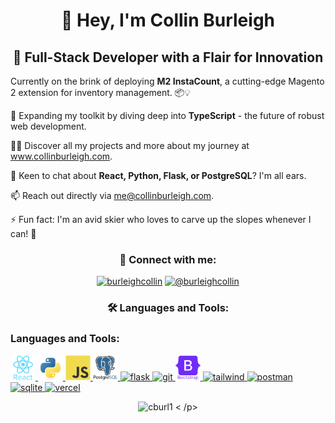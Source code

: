 <h1 align="center">👋 Hey, I'm Collin Burleigh</h1>
<h2 align="center">🚀 Full-Stack Developer with a Flair for Innovation</h2>

<p align="left">
  Currently on the brink of deploying <b>M2 InstaCount</b>, a cutting-edge Magento 2 extension for inventory management. 📦💡
</p>

<p align="left">
  🌱 Expanding my toolkit by diving deep into <strong>TypeScript</strong> - the future of robust web development.
</p>

<p align="left">
  👨‍💻 Discover all my projects and more about my journey at <a href="https://www.collinburleigh.com" target="_blank">www.collinburleigh.com</a>.
</p>

<p align="left">
  💬 Keen to chat about <strong>React, Python, Flask, or PostgreSQL</strong>? I'm all ears.
</p>

<p align="left">
  📫 Reach out directly via <a href="mailto:me@collinburleigh.com">me@collinburleigh.com</a>.
</p>

<p align="left">
  ⚡ Fun fact: I'm an avid skier who loves to carve up the slopes whenever I can! 🎿
</p>

<h3 align="center">🔗 Connect with me:</h3>
<p align="center">
  <a href="https://linkedin.com/in/burleighcollin" target="_blank"><img src="https://raw.githubusercontent.com/rahuldkjain/github-profile-readme-generator/master/src/images/icons/Social/linked-in-alt.svg" alt="burleighcollin" height="30" width="40" /></a>
  <a href="https://medium.com/@burleighcollin" target="_blank"><img src="https://raw.githubusercontent.com/rahuldkjain/github-profile-readme-generator/master/src/images/icons/Social/medium.svg" alt="@burleighcollin" height="30" width="40" /></a>
</p>

<h3 align="center">🛠 Languages and Tools:</h3>
<h3 align="left">Languages and Tools:</h3>
<p align="left">
  <!-- React -->
  <a href="https://reactjs.org/" target="_blank" rel="noreferrer">
    <img src="https://raw.githubusercontent.com/devicons/devicon/master/icons/react/react-original-wordmark.svg" alt="react" width="40" height="40"/>
  </a>
  <!-- Python -->
  <a href="https://www.python.org" target="_blank" rel="noreferrer">
    <img src="https://raw.githubusercontent.com/devicons/devicon/master/icons/python/python-original.svg" alt="python" width="40" height="40"/>
  </a>
  <!-- JavaScript -->
  <a href="https://developer.mozilla.org/en-US/docs/Web/JavaScript" target="_blank" rel="noreferrer">
    <img src="https://raw.githubusercontent.com/devicons/devicon/master/icons/javascript/javascript-original.svg" alt="javascript" width="40" height="40"/>
  </a>
  <!-- PostgreSQL -->
  <a href="https://www.postgresql.org" target="_blank" rel="noreferrer">
    <img src="https://raw.githubusercontent.com/devicons/devicon/master/icons/postgresql/postgresql-original-wordmark.svg" alt="postgresql" width="40" height="40"/>
  </a>
  <!-- Flask -->
  <a href="https://flask.palletsprojects.com/" target="_blank" rel="noreferrer">
    <img src="https://www.vectorlogo.zone/logos/pocoo_flask/pocoo_flask-icon.svg" alt="flask" width="40" height="40"/>
  </a>
  <!-- Git -->
  <a href="https://git-scm.com/" target="_blank" rel="noreferrer">
    <img src="https://www.vectorlogo.zone/logos/git-scm/git-scm-icon.svg" alt="git" width="40" height="40"/>
  </a>
  <!-- Bootstrap -->
  <a href="https://getbootstrap.com" target="_blank" rel="noreferrer">
    <img src="https://raw.githubusercontent.com/devicons/devicon/master/icons/bootstrap/bootstrap-plain-wordmark.svg" alt="bootstrap" width="40" height="40"/>
  </a>
  <!-- TailwindCSS -->
  <a href="https://tailwindcss.com/" target="_blank" rel="noreferrer">
    <img src="https://www.vectorlogo.zone/logos/tailwindcss/tailwindcss-icon.svg" alt="tailwind" width="40" height="40"/>
  </a>
  <!-- Postman -->
  <a href="https://postman.com" target="_blank" rel="noreferrer">
    <img src="https://www.vectorlogo.zone/logos/getpostman/getpostman-icon.svg" alt="postman" width="40" height="40"/>
  </a>
  <!-- SQLite -->
  <a href="https://www.sqlite.org/" target="_blank" rel="noreferrer">
    <img src="https://www.vectorlogo.zone/logos/sqlite/sqlite-icon.svg" alt="sqlite" width="40" height="40"/>
  </a>
  <!-- Vercel -->
  <a href="https://vercel.com/" target="_blank" rel="noreferrer">
    <img src="https://www.vectorlogo.zone/logos/vercel/vercel-icon.svg" alt="vercel" width="40" height="40"/>
  </a>
</p>

</p>

<p align="center">
  <img src="https://github-readme-stats.vercel.app/api/top-langs?username=cburl1&show_icons=true&locale=en&layout=compact" alt="cburl1" />
< /p>

